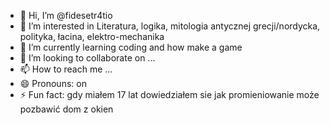 - 👋 Hi, I’m @fidesetr4tio
- 👀 I’m interested in Literatura, logika, mitologia antycznej grecji/nordycka, polityka, łacina, elektro-mechanika 
- 🌱 I’m currently learning coding and how make a game
- 💞️ I’m looking to collaborate on ...
- 📫 How to reach me ...
- 😄 Pronouns: on
- ⚡ Fun fact: gdy miałem 17 lat dowiedziałem sie jak promieniowanie może pozbawić dom z okien

<!---
fidesetr4tio/fidesetr4tio is a ✨ special ✨ repository because its `README.md` (this file) appears on your GitHub profile.
You can click the Preview link to take a look at your changes.
--->
